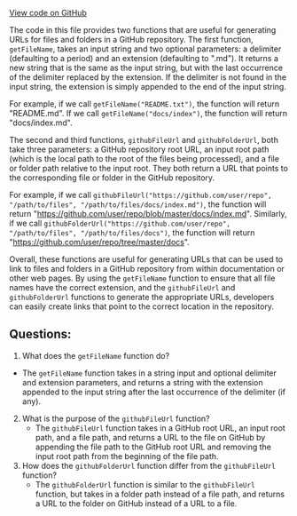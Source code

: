 [View code on GitHub](https://github.com/context-labs/autodoc/blob/master/src/cli/utils/FileUtil.ts)

The code in this file provides two functions that are useful for generating URLs for files and folders in a GitHub repository. The first function, `getFileName`, takes an input string and two optional parameters: a delimiter (defaulting to a period) and an extension (defaulting to ".md"). It returns a new string that is the same as the input string, but with the last occurrence of the delimiter replaced by the extension. If the delimiter is not found in the input string, the extension is simply appended to the end of the input string.

For example, if we call `getFileName("README.txt")`, the function will return "README.md". If we call `getFileName("docs/index")`, the function will return "docs/index.md".

The second and third functions, `githubFileUrl` and `githubFolderUrl`, both take three parameters: a GitHub repository root URL, an input root path (which is the local path to the root of the files being processed), and a file or folder path relative to the input root. They both return a URL that points to the corresponding file or folder in the GitHub repository.

For example, if we call `githubFileUrl("https://github.com/user/repo", "/path/to/files", "/path/to/files/docs/index.md")`, the function will return "https://github.com/user/repo/blob/master/docs/index.md". Similarly, if we call `githubFolderUrl("https://github.com/user/repo", "/path/to/files", "/path/to/files/docs")`, the function will return "https://github.com/user/repo/tree/master/docs".

Overall, these functions are useful for generating URLs that can be used to link to files and folders in a GitHub repository from within documentation or other web pages. By using the `getFileName` function to ensure that all file names have the correct extension, and the `githubFileUrl` and `githubFolderUrl` functions to generate the appropriate URLs, developers can easily create links that point to the correct location in the repository.
## Questions: 
 1. What does the `getFileName` function do?
   - The `getFileName` function takes in a string input and optional delimiter and extension parameters, and returns a string with the extension appended to the input string after the last occurrence of the delimiter (if any).
2. What is the purpose of the `githubFileUrl` function?
   - The `githubFileUrl` function takes in a GitHub root URL, an input root path, and a file path, and returns a URL to the file on GitHub by appending the file path to the GitHub root URL and removing the input root path from the beginning of the file path.
3. How does the `githubFolderUrl` function differ from the `githubFileUrl` function?
   - The `githubFolderUrl` function is similar to the `githubFileUrl` function, but takes in a folder path instead of a file path, and returns a URL to the folder on GitHub instead of a URL to a file.